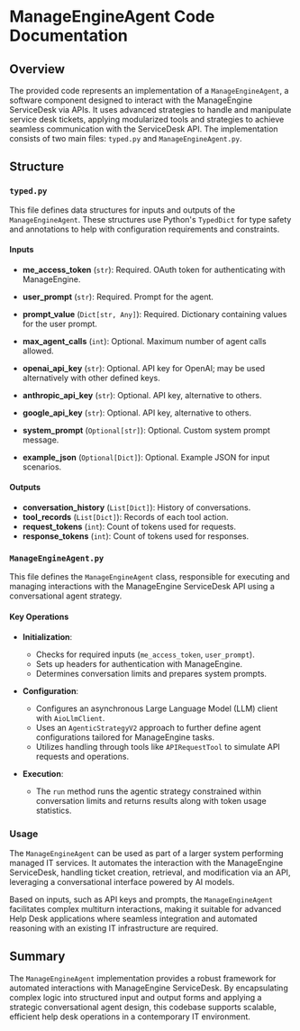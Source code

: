 # ManageEngineAgent Code Documentation

## Overview

The provided code represents an implementation of a `ManageEngineAgent`, a software component designed to interact with the ManageEngine ServiceDesk via APIs. It uses advanced strategies to handle and manipulate service desk tickets, applying modularized tools and strategies to achieve seamless communication with the ServiceDesk API. The implementation consists of two main files: `typed.py` and `ManageEngineAgent.py`.

## Structure

### `typed.py`

This file defines data structures for inputs and outputs of the `ManageEngineAgent`. These structures use Python's `TypedDict` for type safety and annotations to help with configuration requirements and constraints.

#### Inputs

- **me_access_token** (`str`): Required. OAuth token for authenticating with ManageEngine.
- **user_prompt** (`str`): Required. Prompt for the agent.
- **prompt_value** (`Dict[str, Any]`): Required. Dictionary containing values for the user prompt.

- **max_agent_calls** (`int`): Optional. Maximum number of agent calls allowed.
- **openai_api_key** (`str`): Optional. API key for OpenAI; may be used alternatively with other defined keys.
- **anthropic_api_key** (`str`): Optional. API key, alternative to others.
- **google_api_key** (`str`): Optional. API key, alternative to others.
- **system_prompt** (`Optional[str]`): Optional. Custom system prompt message.
- **example_json** (`Optional[Dict]`): Optional. Example JSON for input scenarios.

#### Outputs

- **conversation_history** (`List[Dict]`): History of conversations.
- **tool_records** (`List[Dict]`): Records of each tool action.
- **request_tokens** (`int`): Count of tokens used for requests.
- **response_tokens** (`int`): Count of tokens used for responses.

### `ManageEngineAgent.py`

This file defines the `ManageEngineAgent` class, responsible for executing and managing interactions with the ManageEngine ServiceDesk API using a conversational agent strategy.

#### Key Operations

- **Initialization**:
  - Checks for required inputs (`me_access_token`, `user_prompt`).
  - Sets up headers for authentication with ManageEngine.
  - Determines conversation limits and prepares system prompts.

- **Configuration**:
  - Configures an asynchronous Large Language Model (LLM) client with `AioLlmClient`.
  - Uses an `AgenticStrategyV2` approach to further define agent configurations tailored for ManageEngine tasks.
  - Utilizes handling through tools like `APIRequestTool` to simulate API requests and operations.

- **Execution**:
  - The `run` method runs the agentic strategy constrained within conversation limits and returns results along with token usage statistics.

### Usage

The `ManageEngineAgent` can be used as part of a larger system performing managed IT services. It automates the interaction with the ManageEngine ServiceDesk, handling ticket creation, retrieval, and modification via an API, leveraging a conversational interface powered by AI models.

Based on inputs, such as API keys and prompts, the `ManageEngineAgent` facilitates complex multiturn interactions, making it suitable for advanced Help Desk applications where seamless integration and automated reasoning with an existing IT infrastructure are required. 

## Summary

The `ManageEngineAgent` implementation provides a robust framework for automated interactions with ManageEngine ServiceDesk. By encapsulating complex logic into structured input and output forms and applying a strategic conversational agent design, this codebase supports scalable, efficient help desk operations in a contemporary IT environment.
